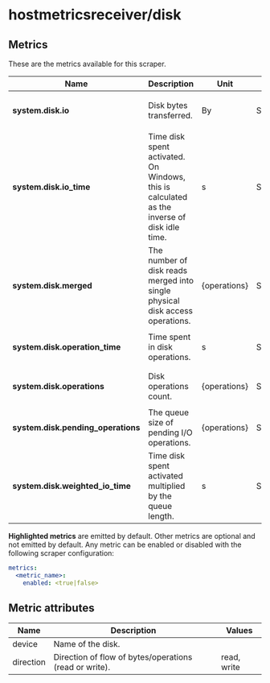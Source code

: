 [comment]: <> (Code generated by mdatagen. DO NOT EDIT.)

# hostmetricsreceiver/disk

## Metrics

These are the metrics available for this scraper.

| Name | Description | Unit | Type | Attributes |
| ---- | ----------- | ---- | ---- | ---------- |
| **system.disk.io** | Disk bytes transferred. | By | Sum(Int) | <ul> <li>device</li> <li>direction</li> </ul> |
| **system.disk.io_time** | Time disk spent activated. On Windows, this is calculated as the inverse of disk idle time. | s | Sum(Double) | <ul> <li>device</li> </ul> |
| **system.disk.merged** | The number of disk reads merged into single physical disk access operations. | {operations} | Sum(Int) | <ul> <li>device</li> <li>direction</li> </ul> |
| **system.disk.operation_time** | Time spent in disk operations. | s | Sum(Double) | <ul> <li>device</li> <li>direction</li> </ul> |
| **system.disk.operations** | Disk operations count. | {operations} | Sum(Int) | <ul> <li>device</li> <li>direction</li> </ul> |
| **system.disk.pending_operations** | The queue size of pending I/O operations. | {operations} | Sum(Int) | <ul> <li>device</li> </ul> |
| **system.disk.weighted_io_time** | Time disk spent activated multiplied by the queue length. | s | Sum(Double) | <ul> <li>device</li> </ul> |

**Highlighted metrics** are emitted by default. Other metrics are optional and not emitted by default.
Any metric can be enabled or disabled with the following scraper configuration:

```yaml
metrics:
  <metric_name>:
    enabled: <true|false>
```

## Metric attributes

| Name | Description | Values |
| ---- | ----------- | ------ |
| device | Name of the disk. |  |
| direction | Direction of flow of bytes/operations (read or write). | read, write |
